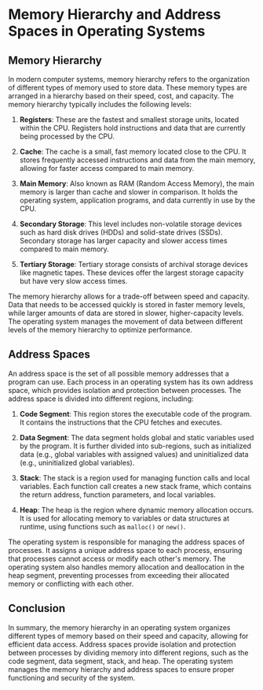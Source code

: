 # Memory Hierarchy and Address Spaces in Operating Systems

## Memory Hierarchy

In modern computer systems, memory hierarchy refers to the organization of different types of memory used to store data. These memory types are arranged in a hierarchy based on their speed, cost, and capacity. The memory hierarchy typically includes the following levels:

1. **Registers**: These are the fastest and smallest storage units, located within the CPU. Registers hold instructions and data that are currently being processed by the CPU.

2. **Cache**: The cache is a small, fast memory located close to the CPU. It stores frequently accessed instructions and data from the main memory, allowing for faster access compared to main memory.

3. **Main Memory**: Also known as RAM (Random Access Memory), the main memory is larger than cache and slower in comparison. It holds the operating system, application programs, and data currently in use by the CPU.

4. **Secondary Storage**: This level includes non-volatile storage devices such as hard disk drives (HDDs) and solid-state drives (SSDs). Secondary storage has larger capacity and slower access times compared to main memory.

5. **Tertiary Storage**: Tertiary storage consists of archival storage devices like magnetic tapes. These devices offer the largest storage capacity but have very slow access times.

The memory hierarchy allows for a trade-off between speed and capacity. Data that needs to be accessed quickly is stored in faster memory levels, while larger amounts of data are stored in slower, higher-capacity levels. The operating system manages the movement of data between different levels of the memory hierarchy to optimize performance.

## Address Spaces

An address space is the set of all possible memory addresses that a program can use. Each process in an operating system has its own address space, which provides isolation and protection between processes. The address space is divided into different regions, including:

1. **Code Segment**: This region stores the executable code of the program. It contains the instructions that the CPU fetches and executes.

2. **Data Segment**: The data segment holds global and static variables used by the program. It is further divided into sub-regions, such as initialized data (e.g., global variables with assigned values) and uninitialized data (e.g., uninitialized global variables).

3. **Stack**: The stack is a region used for managing function calls and local variables. Each function call creates a new stack frame, which contains the return address, function parameters, and local variables.

4. **Heap**: The heap is the region where dynamic memory allocation occurs. It is used for allocating memory to variables or data structures at runtime, using functions such as `malloc()` or `new()`.

The operating system is responsible for managing the address spaces of processes. It assigns a unique address space to each process, ensuring that processes cannot access or modify each other's memory. The operating system also handles memory allocation and deallocation in the heap segment, preventing processes from exceeding their allocated memory or conflicting with each other.

## Conclusion

In summary, the memory hierarchy in an operating system organizes different types of memory based on their speed and capacity, allowing for efficient data access. Address spaces provide isolation and protection between processes by dividing memory into different regions, such as the code segment, data segment, stack, and heap. The operating system manages the memory hierarchy and address spaces to ensure proper functioning and security of the system.